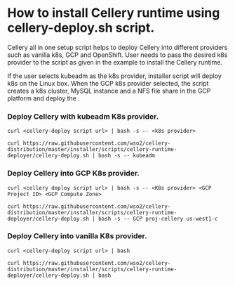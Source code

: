 # How to install Cellery runtime using cellery-deploy.sh script.

Cellery all in one setup script helps to deploy Cellery into different providers such as vanilla k8s, GCP and OpenShift. 
User needs to pass the desired k8s provider to the script as given in the example to install the Cellery runtime.

If the user selects kubeadm as the k8s provider, installer script will deploy k8s on the Linux box. When the GCP k8s 
provider selected, the script creates a k8s cluster, MySQL instance and a NFS file share in the GCP platform and deploy 
the . 


### Deploy Cellery with kubeadm K8s provider.

```
curl <cellery-deploy script url> | bash -s -- <k8s provider>

```

```
curl https://raw.githubusercontent.com/wso2/cellery-distribution/master/installer/scripts/cellery-runtime-deployer/cellery-deploy.sh | bash -s -- kubeadm

```

### Deploy Cellery into GCP K8s provider.

```
curl <cellery deploy script url> | bash -s -- <K8s provider> <GCP Project ID> <GCP Compute Zone> 
```

```
curl https://raw.githubusercontent.com/wso2/cellery-distribution/master/installer/scripts/cellery-runtime-deployer/cellery-deploy.sh | bash -s -- GCP proj-cellery us-west1-c
```

### Deploy Cellery into vanilla K8s provider.
```
curl <cellery-deploy script url> | bash
```

```
curl https://raw.githubusercontent.com/wso2/cellery-distribution/master/installer/scripts/cellery-runtime-deployer/cellery-deploy.sh | bash
```
